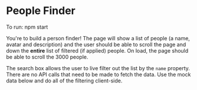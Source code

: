 # People Finder

To run: npm start

You're to build a person finder! The page will show a list of people (a name, avatar and description) and the user should be able to scroll the page and down the **entire** list of filtered (if applied) people. On load, the page should be able to scroll the 3000 people.

The search box allows the user to live filter out the list by the `name` property. There are no API calls that need to be made to fetch the data. Use the mock data below and do all of the filtering client-side.

